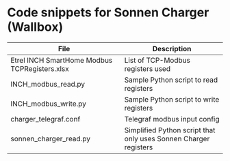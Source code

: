 # Code snippets for Sonnen Charger (Wallbox)


File | Description
-----|------------
Etrel INCH SmartHome Modbus TCPRegisters.xlsx | List of TCP-Modbus registers used
INCH_modbus_read.py | Sample Python script to read registers 
INCH_modbus_write.py | Sample Python script to write registers
charger_telegraf.conf | Telegraf modbus input config
sonnen_charger_read.py | Simplified Python script that only uses Sonnen Charger registers
